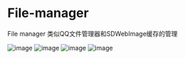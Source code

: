 # File-manager

File manager 类似QQ文件管理器和SDWebImage缓存的管理

![image](https://github.com/zhiaiing/File-manager/Screenshot/1.PNG)
![image](https://github.com/zhiaiing/File-manager/Screenshot/2.PNG)
![image](https://github.com/zhiaiing/File-manager/Screenshot/3.PNG)
![image](https://github.com/zhiaiing/File-manager/Screenshot/4.PNG)

